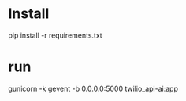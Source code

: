 # Install
pip install -r requirements.txt
# run
gunicorn -k gevent -b 0.0.0.0:5000 twilio_api-ai:app
